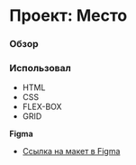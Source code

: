 # Проект: Место

### Обзор

### Использовал 
* HTML
* CSS
* FLEX-BOX
* GRID

**Figma**

* [Ссылка на макет в Figma](https://www.figma.com/file/2cn9N9jSkmxD84oJik7xL7/JavaScript.-Sprint-4?node-id=0%3A1)






